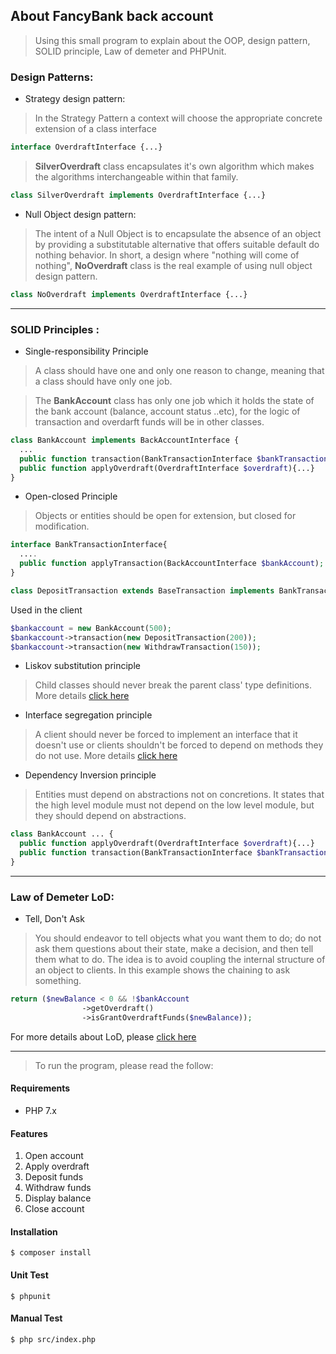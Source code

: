 ## About FancyBank back account
> Using this small program to explain about the OOP, design pattern, SOLID principle, Law of demeter and PHPUnit.

### Design Patterns:
* Strategy design pattern:
> In the Strategy Pattern a context will choose the appropriate concrete extension of a class interface

```php
interface OverdraftInterface {...}
```

> **SilverOverdraft** class encapsulates it's own algorithm which 
makes the algorithms interchangeable within that family.  
```php
class SilverOverdraft implements OverdraftInterface {...}
```
* Null Object design pattern:
> The intent of a Null Object is to encapsulate the absence of an object by providing a substitutable alternative that offers suitable default do nothing behavior. In short, a design where "nothing will come of nothing", **NoOverdraft** class is the real example of using null object design pattern. 

```php
class NoOverdraft implements OverdraftInterface {...}
```
---

### SOLID Principles :
* Single-responsibility Principle
> A class should have one and only one reason to change, meaning that a class should have only one job.

> The **BankAccount** class has only one job which it holds the state of the bank account (balance, account status ..etc), for the logic of transaction and overdarft funds will be in other classes. 

```php
class BankAccount implements BackAccountInterface {
  ...
  public function transaction(BankTransactionInterface $bankTransaction){...}
  public function applyOverdraft(OverdraftInterface $overdraft){...}
}
```

* Open-closed Principle
> Objects or entities should be open for extension, but closed for modification.

```php
interface BankTransactionInterface{
  ....
  public function applyTransaction(BackAccountInterface $bankAccount);
}  
```

```php
class DepositTransaction extends BaseTransaction implements BankTransactionInterface {...}
```
Used in the client
```php
$bankaccount = new BankAccount(500);
$bankaccount->transaction(new DepositTransaction(200));
$bankaccount->transaction(new WithdrawTransaction(150));
```

* Liskov substitution principle
> Child classes should never break the parent class' type definitions. More details [click here](https://scotch.io/bar-talk/s-o-l-i-d-the-first-five-principles-of-object-oriented-design#toc-liskov-substitution-principle)

* Interface segregation principle
> A client should never be forced to implement an interface that it doesn't use or clients shouldn't be forced to depend on methods they do not use. More details [click here](https://scotch.io/bar-talk/s-o-l-i-d-the-first-five-principles-of-object-oriented-design#toc-interface-segregation-principle)

* Dependency Inversion principle
> Entities must depend on abstractions not on concretions. It states that the high level module must not depend on the low level module, but they should depend on abstractions.

```php
class BankAccount ... {
  public function applyOverdraft(OverdraftInterface $overdraft){...}
  public function transaction(BankTransactionInterface $bankTransaction){...}
}
```

---
### Law of Demeter LoD:
* Tell, Don't Ask
> You should endeavor to tell objects what you want them to do; do not ask them questions about their state, make a decision, and then tell them what to do. The idea is to avoid coupling the internal structure of an object to clients.
In this example shows the chaining to ask something.

```php
return ($newBalance < 0 && !$bankAccount
                ->getOverdraft()
                ->isGrantOverdraftFunds($newBalance));
```

For more details about LoD, please [click here](https://github.com/fghazaleh/fancy-bank/wiki/Law-of-Demeter-(LoD)) 

---

> To run the program, please read the follow:
#### Requirements
* PHP 7.x

#### Features
1. Open account
2. Apply overdraft
3. Deposit funds
4. Withdraw funds
5. Display balance
6. Close account


#### Installation
```
$ composer install
```

#### Unit Test
```
$ phpunit
```

#### Manual Test
```
$ php src/index.php
```
